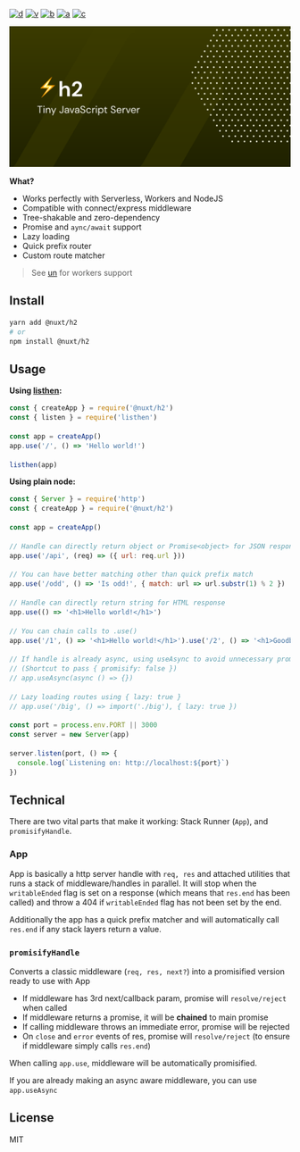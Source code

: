 [![d](https://img.shields.io/npm/dm/@nuxt/h2.svg?style=flat-square)](https://npmjs.com/package/@nuxt/h2)
[![v](https://img.shields.io/npm/v/@nuxt/h2/latest.svg?style=flat-square)](https://npmjs.com/package/@nuxt/h2)
[![b](https://img.shields.io/bundlephobia/min/@nuxt/h2/latest.svg?style=flat-square)](https://bundlephobia.com/result?p=@nuxt/h2)
[![a](https://img.shields.io/github/workflow/status/nuxt-contrib/h2/ci/main?style=flat-square)](https://github.com/nuxt-contrib/h2/actions)
[![c](https://img.shields.io/codecov/c/gh/nuxt-contrib/h2/main?style=flat-square)](https://codecov.io/gh/nuxt-contrib/h2)

![h2 - Tiny JavaScript Server](.github/banner.svg)

**What?**

- Works perfectly with Serverless, Workers and NodeJS
- Compatible with connect/express middleware
- Tree-shakable and zero-dependency
- Promise and `aync/await` support
- Lazy loading
- Quick prefix router
- Custom route matcher

> See [un](https://github.com/nuxt-contrib/un) for workers support

## Install

```bash
yarn add @nuxt/h2
# or
npm install @nuxt/h2
```

## Usage

**Using [listhen](https://github.com/nuxt-contrib/listhen):**

```js
const { createApp } = require('@nuxt/h2')
const { listen } = require('listhen')

const app = createApp()
app.use('/', () => 'Hello world!')

listhen(app)
```

**Using plain node:**

```js
const { Server } = require('http')
const { createApp } = require('@nuxt/h2')

const app = createApp()

// Handle can directly return object or Promise<object> for JSON response
app.use('/api', (req) => ({ url: req.url }))

// You can have better matching other than quick prefix match
app.use('/odd', () => 'Is odd!', { match: url => url.substr(1) % 2 })

// Handle can directly return string for HTML response
app.use(() => '<h1>Hello world!</h1>')

// You can chain calls to .use()
app.use('/1', () => '<h1>Hello world!</h1>').use('/2', () => '<h1>Goodbye!</h1>')

// If handle is already async, using useAsync to avoid unnecessary promisify wrapper
// (Shortcut to pass { promisify: false })
// app.useAsync(async () => {})

// Lazy loading routes using { lazy: true }
// app.use('/big', () => import('./big'), { lazy: true })

const port = process.env.PORT || 3000
const server = new Server(app)

server.listen(port, () => {
  console.log(`Listening on: http://localhost:${port}`)
})
```

## Technical

There are two vital parts that make it working: Stack Runner (`App`), and `promisifyHandle`.

### App

App is basically a http server handle with `req, res` and attached utilities that runs a stack
 of middleware/handles in parallel. It will stop when the `writableEnded` flag is set on a response
 (which means that `res.end` has been called) and throw a 404 if `writableEnded` flag has not been set by the end.

Additionally the app has a quick prefix matcher and will automatically call `res.end` if any stack layers return a value.

### `promisifyHandle`

Converts a classic middleware (`req, res, next?`) into a promisified version ready to use with App

- If middleware has 3rd next/callback param, promise will `resolve/reject` when called
- If middleware returns a promise, it will be **chained** to main promise
- If calling middleware throws an immediate error, promise will be rejected
- On `close` and `error` events of res, promise will `resolve/reject` (to ensure if middleware simply calls `res.end`)

When calling `app.use`, middleware will be automatically promisified.

If you are already making an async aware middleware, you can use `app.useAsync`

## License

MIT
